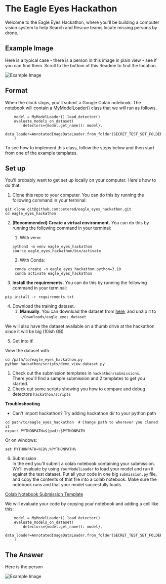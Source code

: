 # The Eagle Eyes Hackathon

Welcome to the Eagle Eyes Hackathon, where you'll be building 
a computer vision system to help Search and Rescue teams locate
missing persons by drone.

## Example Image

Here is a typical case - there is a person in this image in plain view - see if you can 
find them.  Scroll to the bottom of this Readme to find the location.

![Example Image](https://www.eagleeyessearch.com/images/generic/scree_field_raw.jpg)


## Format

When the clock stops, you'll submit a Google Colab notebook.  The notebook will contain 
a MyModelLoader() class that we will run as follows.  

```commandline
    model = MyModelLoader().load_detector()
    evaluate_models_on_dataset(
        detectors={model.get_name(): model},
        data_loader=AnnotatedImageDataLoader.from_folder(SECRET_TEST_SET_FOLDER)
    )
```

To see how to implement this class, follow the steps below and then start from one of the
example templates.


## Set up

You'll probably want to get set up locally on your computer.  Here's how to do that.

1) Clone this repo to your computer.  You can do this by running the following command in your terminal:

```
git clone git@github.com:petered/eagle_eyes_hackathon.git
cd eagle_eyes_hackathon
```

2) **(Recommended) Create a virtual environment.**  You can do this by running the following command in your terminal:
   1) With venv:
   ```
   python3 -m venv eagle_eyes_hackathon
   source eagle_eyes_hackathon/bin/activate
   ```
   2) With Conda:
   ```
    conda create -n eagle_eyes_hackathon python=3.10
    conda activate eagle_eyes_hackathon
    ```


3) **Install the requirements.**   You can do this by running the following command in your terminal:
```
pip install -r requirements.txt
```


4) Download the training dataset.
   1. **Manually**. You can download the dataset from [here](https://drive.google.com/drive/folders/1KgSVcL3eH49Xh0MdpInIJJwKJ6Bn9yQE?usp=sharing), 
      and unzip it to `~/Downloads/eagle_eyes_dataset`

We will also have the dataset available on a thumb drive at the hackathon since it will be big (10ish GB)




5) Get into it!

View the dataset with 
```
cd /path/to/eagle_eyes_hackathon.py
python hackathon/scripts/demo_view_dataset.py
```


   1) Check out the submission templates in `hackathon/submissions`.  
   There you'll find a sample submission and 2 templates to get you started.
   2) Check out some scripts showing you how to compare and debug detectors  `hackathon/scripts`


**Troubleshooting**
- Can't import hackathon?  Try adding hackathon dir to your python path

```
cd path/to/eagle_eyes_hackathon  # Change path to wherever you cloned it
export PYTHONPATH=$(pwd):$PYTHONPATH
```
Or on windows: 

```
set PYTHONPATH=%CD%;%PYTHONPATH%
```


6) Submission  
In the end you'll submit a colab notebook containing your submission.
We'll evaluate by using `YourModelLoader` to load your model and run it against the test dataset.
Put all your code in one big `submission.py` file, and copy the contents of that file into a colab notebook.
Make sure the notebook runs and that your model succesfully loads.

[Colab Notebook Submission Template](https://colab.research.google.com/drive/1FZOKhAr1mHrJ8wwh3E0OXMnGMOmubvvC?usp=sharing)

We will evaluate your code by copying your notebook and adding a cell like this:

```commandline
    model = MyModelLoader().load_detector()
    evaluate_models_on_dataset(
        detectors={model.get_name(): model},
        data_loader=AnnotatedImageDataLoader.from_folder(SECRET_TEST_SET_FOLDER)
    )
```


## The Answer

Here is the person

![Example Image](https://www.eagleeyessearch.com/images/generic/scree_field_raw_detected.jpg)

